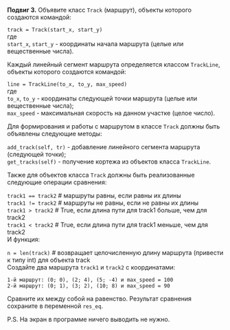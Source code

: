**Подвиг 3.** Объявите класс `Track` (маршрут), объекты которого создаются командой:

`track = Track(start_x, start_y)` \
где \
`start_x`, `start_y` - координаты начала маршрута (целые или вещественные числа).

Каждый линейный сегмент маршрута определяется классом `TrackLine`, объекты которого создаются командой:

`line = TrackLine(to_x, to_y, max_speed)` \
где \
`to_x`, `to_y` - координаты следующей точки маршрута (целые или вещественные числа); \
`max_speed` - максимальная скорость на данном участке (целое число).

Для формирования и работы с маршрутом в классе `Track` должны быть объявлены следующие методы:

`add_track(self, tr)` - добавление линейного сегмента маршрута (следующей точки); \
`get_tracks(self)` - получение кортежа из объектов класса `TrackLine`.

Также для объектов класса `Track` должны быть реализованные следующие операции сравнения:

`track1 == track2`  # маршруты равны, если равны их длины \
`track1 != track2`  # маршруты не равны, если не равны их длины \
`track1 > track2`  # True, если длина пути для track1 больше, чем для track2 \
`track1 < track2`  # True, если длина пути для track1 меньше, чем для track2 \
И функция:

`n = len(track)` # возвращает целочисленную длину маршрута (привести к типу int) для объекта track \
Создайте два маршрута `track1` и `track2` с координатами:

`1-й маршрут: (0; 0), (2; 4), (5; -4) и max_speed = 100` \
`2-й маршрут: (0; 1), (3; 2), (10; 8) и max_speed = 90`

Сравните их между собой на равенство. Результат сравнения сохраните в переменной `res_eq`.

P.S. На экран в программе ничего выводить не нужно.